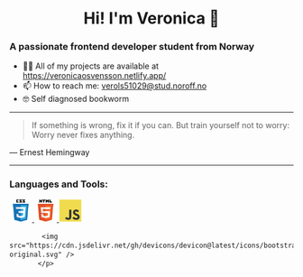 <h1 align="center">Hi! I'm Veronica 💃 </h1>
<h3>A passionate frontend developer student from Norway</h3>

- 👨‍💻 All of my projects are available at https://veronicaosvensson.netlify.app/
- 📫 How to reach me: verols51029@stud.noroff.no
- 🤓 Self diagnosed bookworm


---
> If something is wrong, fix it if you can. But train yourself not to worry: Worry never fixes anything.

— Ernest Hemingway

---

<h3 align="left">Languages and Tools:</h3>
<p align="left"> <a href="https://www.w3schools.com/css/" target="_blank" rel="noreferrer"> <img src="https://raw.githubusercontent.com/devicons/devicon/master/icons/css3/css3-original-wordmark.svg" alt="css3" width="40" height="40"/> </a> <a href="https://www.w3.org/html/" target="_blank" rel="noreferrer"> <img src="https://raw.githubusercontent.com/devicons/devicon/master/icons/html5/html5-original-wordmark.svg" alt="html5" width="40" height="40"/> </a> <a href="https://developer.mozilla.org/en-US/docs/Web/JavaScript" target="_blank" rel="noreferrer"> <img src="https://raw.githubusercontent.com/devicons/devicon/master/icons/javascript/javascript-original.svg" alt="javascript" width="40" height="40"/> </a>

            <img src="https://cdn.jsdelivr.net/gh/devicons/devicon@latest/icons/bootstrap/bootstrap-original.svg" />
           </p>

